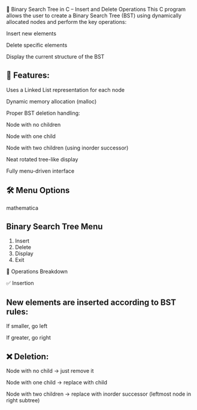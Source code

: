 🌲 Binary Search Tree in C – Insert and Delete Operations
This C program allows the user to create a Binary Search Tree (BST) using dynamically allocated nodes and perform the key operations:

Insert new elements

Delete specific elements

Display the current structure of the BST

🧠 Features:
------------
Uses a Linked List representation for each node

Dynamic memory allocation (malloc)

Proper BST deletion handling:

Node with no children

Node with one child

Node with two children (using inorder successor)

Neat rotated tree-like display

Fully menu-driven interface

🛠️ Menu Options
---------------
mathematica

 Binary Search Tree Menu
 -------------------------
 1. Insert
 2. Delete
 3. Display
 4. Exit

🔄 Operations Breakdown

✅ Insertion

New elements are inserted according to BST rules:
-------------------------------------------------
If smaller, go left

If greater, go right

❌ Deletion:
------------
Node with no child → just remove it

Node with one child → replace with child

Node with two children → replace with inorder successor (leftmost node in right subtree)

